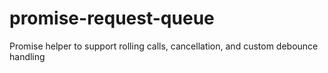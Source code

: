 # promise-request-queue
Promise helper to support rolling calls, cancellation, and custom debounce handling
